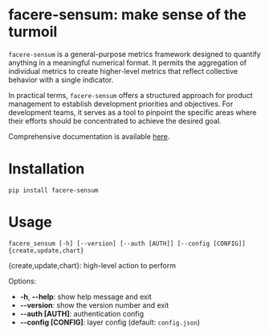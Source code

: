 # facere-sensum: make sense of the turmoil

`facere-sensum` is a general-purpose metrics framework designed to quantify anything in a meaningful numerical format. It permits the aggregation of individual metrics to create higher-level metrics that reflect collective behavior with a single indicator.

In practical terms, `facere-sensum` offers a structured approach for product management to establish development priorities and objectives. For development teams, it serves as a tool to pinpoint the specific areas where their efforts should be concentrated to achieve the desired goal.

Comprehensive documentation is available [here](https://lunarserge.github.io/facere-sensum).

# Installation

    pip install facere-sensum

# Usage

    facere_sensum [-h] [--version] [--auth [AUTH]] [--config [CONFIG]] {create,update,chart}

{create,update,chart}: high-level action to perform

Options:
*  **-h**, **--help**:    show help message and exit
*  **--version**:         show the version number and exit
*  **--auth [AUTH]**:     authentication config
*  **--config [CONFIG]**: layer config (default: `config.json`)
